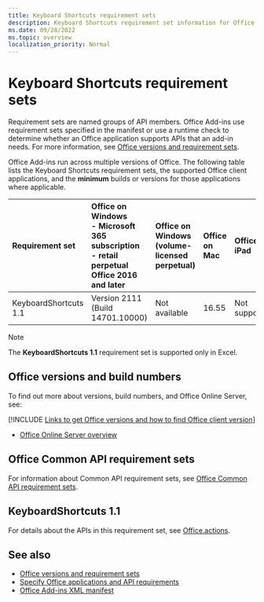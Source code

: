 ```yaml
---
title: Keyboard Shortcuts requirement sets
description: Keyboard Shortcuts requirement set information for Office Add-ins.
ms.date: 09/28/2022
ms.topic: overview
localization_priority: Normal
---
```


# Keyboard Shortcuts requirement sets

Requirement sets are named groups of API members. Office Add-ins use requirement sets specified in the manifest or use a runtime check to determine whether an Office application supports APIs that an add-in needs. For more information, see [Office versions and requirement sets](/office/dev/add-ins/develop/office-versions-and-requirement-sets).

Office Add-ins run across multiple versions of Office. The following table lists the Keyboard Shortcuts requirement sets, the supported Office client applications, and the **minimum** builds or versions for those applications where applicable.

| Requirement set | Office on Windows<br>- Microsoft 365 subscription<br>- retail perpetual Office 2016 and later | Office on Windows<br>(volume-licensed perpetual) | Office on Mac | Office on iPad | Office on the web |
|:-----|:-----|:-----|:-----|:-----|:-----|
| KeyboardShortcuts 1.1 | Version 2111 (Build 14701.10000) | Not available | 16.55 | Not supported | Supported |

> [!NOTE]
> The **KeyboardShortcuts 1.1** requirement set is supported only in Excel.

## Office versions and build numbers

To find out more about versions, build numbers, and Office Online Server, see:

[!INCLUDE [Links to get Office versions and how to find Office client version](../../includes/links-get-office-versions-builds.md)]
- [Office Online Server overview](/officeonlineserver/office-online-server-overview)

## Office Common API requirement sets

For information about Common API requirement sets, see [Office Common API requirement sets](office-add-in-requirement-sets.md).

## KeyboardShortcuts 1.1

For details about the APIs in this requirement set, see [Office.actions](/javascript/api/office/office.actions).

## See also

- [Office versions and requirement sets](/office/dev/add-ins/develop/office-versions-and-requirement-sets)
- [Specify Office applications and API requirements](/office/dev/add-ins/develop/specify-office-hosts-and-api-requirements)
- [Office Add-ins XML manifest](/office/dev/add-ins/develop/add-in-manifests)
